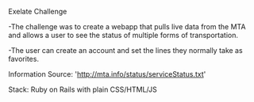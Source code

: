 Exelate Challenge

-The challenge was to create a webapp that pulls live data from the MTA and allows a user to see the status of multiple forms of transportation. 

-The user can create an account and set the lines they normally take as favorites.

Information Source: 'http://mta.info/status/serviceStatus.txt'

Stack: Ruby on Rails with plain CSS/HTML/JS

